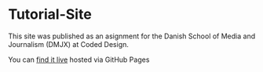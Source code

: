 # Tutorial-Site

This site was published as an asignment for the Danish School of Media and Journalism (DMJX) at Coded Design.

You can [find it live](https://baldriansector.github.io/Tutorial-Site/) hosted via GitHub Pages
